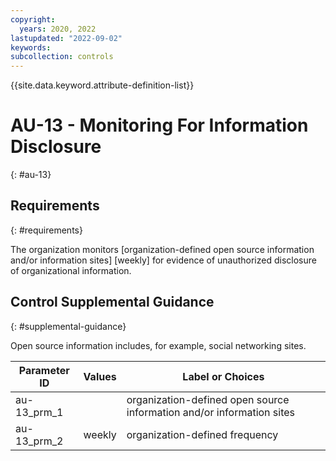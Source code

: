```yaml
---
copyright:
  years: 2020, 2022
lastupdated: "2022-09-02"
keywords: 
subcollection: controls
---
```



{{site.data.keyword.attribute-definition-list}}


# AU-13 - Monitoring For Information Disclosure
{: #au-13}

## Requirements
{: #requirements}

The organization monitors [organization-defined open source information and/or information sites] [weekly] for evidence of unauthorized disclosure of organizational information.

## Control Supplemental Guidance
{: #supplemental-guidance}

Open source information includes, for example, social networking sites.

| Parameter ID | Values | Label or Choices |
|---|---|---|
| au-13_prm_1 |  | organization-defined open source information and/or information sites |
| au-13_prm_2 | weekly | organization-defined frequency |

